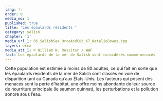 ```yaml
---
lang: fr
order: 0
media_no: 1
published: true
title: 'Les épaulards résidents '
category: salish
chapter: '1'
media_url_1: 06_SalishSea_OrcaAndCub_K7_NatalieBowes.jpg
layers: orca
media_att_1: © William W. Rossiter / WWF
fact: Les épaulards de la mer de Salish sont considérés comme menacés
---
```

Cette population est estimée à moins de 80 adultes, ce qui fait en sorte que les épaulards résidents de la mer de Salish sont classés en voie de disparition tant au Canada qu’aux États-Unis. Les facteurs qui posent des menaces sont la perte d’habitat, une offre moins abondante de leur source de nourriture principale (le saumon quinnat), les perturbations et la pollution sonore sous l’eau.
